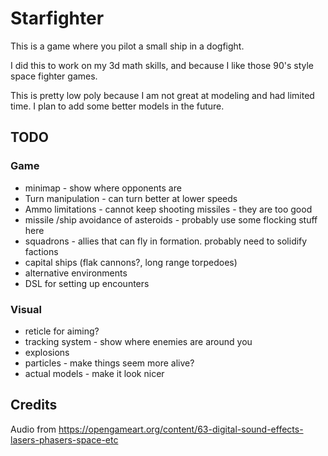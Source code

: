 # Starfighter

This is a game where you pilot a small ship in a dogfight.

I did this to work on my 3d math skills, and because I like those 90's style space fighter games.

This is pretty low poly because I am not great at modeling and had limited time. I plan to add some better models in the future.


## TODO

### Game
* minimap - show where opponents are
* Turn manipulation - can turn better at lower speeds
* Ammo limitations - cannot keep shooting missiles - they are too good
* missile /ship avoidance of asteroids - probably use some flocking stuff here
* squadrons - allies that can fly in formation.  probably need to solidify factions
* capital ships (flak cannons?, long range torpedoes) 
* alternative environments
* DSL for setting up encounters


### Visual
 
* reticle for aiming?
* tracking system - show where enemies are around you
* explosions
* particles - make things seem more alive?
* actual models - make it look nicer

## Credits
Audio from https://opengameart.org/content/63-digital-sound-effects-lasers-phasers-space-etc